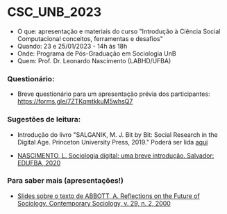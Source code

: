 # CSC_UNB_2023

- O que: apresentação e materiais do curso "Introdução à Ciência Social Computacional conceitos, ferramentas e desafios"
- Quando: 23 e 25/01/2023 - 14h às 18h
- Onde: Programa de Pós-Graduação em Sociologia UnB
- Quem: Prof. Dr. Leonardo Nascimento (LABHD/UFBA)


### Questionário:

- Breve questionário para um apresentação prévia dos participantes: https://forms.gle/7ZTKqmtkkuM5whsQ7

### Sugestões de leitura:

- Introdução do livro "SALGANIK, M. J. Bit by Bit: Social Research in the Digital Age. Princeton University Press, 2019." Poderá ser lida [aqui](https://www.bitbybitbook.com/en/1st-ed/preface/)

- [NASCIMENTO, L. Sociologia digital: uma breve introdução. Salvador: EDUFBA, 2020](https://repositorio.ufba.br/handle/ri/32746) 

### Para saber mais (apresentações!)

- [Slides sobre o texto de ABBOTT, A. Reflections on the Future of Sociology. Contemporary Sociology, v. 29, n. 2, 2000](https://prezi.com/z6zydhvhn2ya/aula-1-o-futuro-da-sociologia/?present=1)
